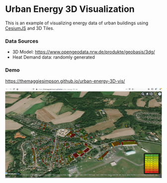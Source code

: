 # Urban Energy 3D Visualization

This is an example of visualizing energy data of urban buildings using [CesiumJS](https://cesiumjs.org) and 3D Tiles.

### Data Sources
- 3D Model: https://www.opengeodata.nrw.de/produkte/geobasis/3dg/
- Heat Demand data: randomly generated

### Demo
https://themaggiesimpson.github.io/urban-energy-3D-vis/

![Urban-Energy-3D-Vis](https://raw.githubusercontent.com/TheMaggieSimpson/urban-energy-3D-vis/master/data/Untitled.png)